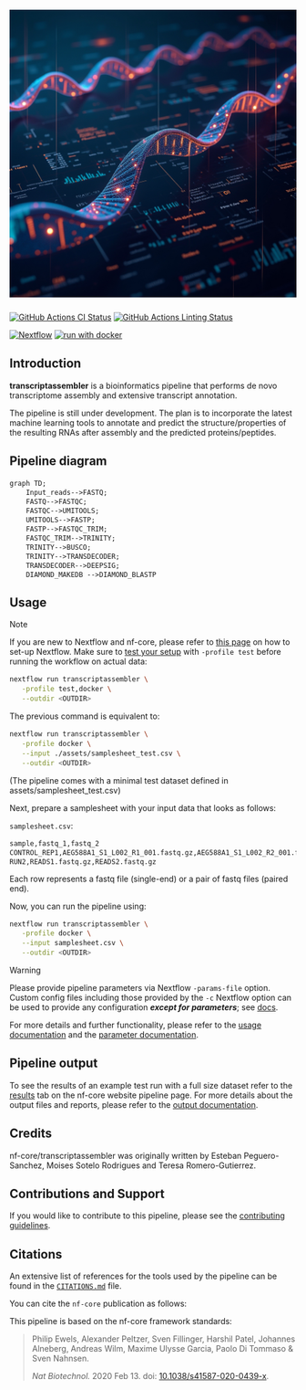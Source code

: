 <h1>
  <picture>
    <source media="(prefers-color-scheme: dark)" srcset="docs/images/pipeline_logo.png">
    <img alt="nf-core/transcriptassembler" src="docs/images/pipeline_logo.png">
  </picture>
</h1>

[![GitHub Actions CI Status](https://github.com/EPegueroS/transcriptassembler/actions/workflows/ci.yml/badge.svg)](<[/actions/workflows/ci.yml](https://github.com/EPegueroS/transcriptassembler/actions/workflows/ci.yml)>)
[![GitHub Actions Linting Status](https://github.com/nf-core/transcriptassembler/actions/workflows/linting.yml/badge.svg)](https://github.com/EPegueroS/transcriptassembler/actions/workflows/linting.yml)

[![Nextflow](https://img.shields.io/badge/nextflow%20DSL2-%E2%89%A524.04.2-23aa62.svg)](https://www.nextflow.io/)
[![run with docker](https://img.shields.io/badge/run%20with-docker-0db7ed?labelColor=000000&logo=docker)](https://www.docker.com/)

## Introduction

**transcriptassembler** is a bioinformatics pipeline that performs de novo transcriptome assembly and extensive transcript annotation.

The pipeline is still under development. The plan is to incorporate the latest machine learning tools to annotate and predict the structure/properties of the resulting RNAs after assembly and the predicted proteins/peptides.

## Pipeline diagram

```mermaid
graph TD;
    Input_reads-->FASTQ;
    FASTQ-->FASTQC;
    FASTQC-->UMITOOLS;
    UMITOOLS-->FASTP;
    FASTP-->FASTQC_TRIM;
    FASTQC_TRIM-->TRINITY;
    TRINITY-->BUSCO;
    TRINITY-->TRANSDECODER;
    TRANSDECODER-->DEEPSIG;
    DIAMOND_MAKEDB -->DIAMOND_BLASTP
```

## Usage

> [!NOTE]
> If you are new to Nextflow and nf-core, please refer to [this page](https://nf-co.re/docs/usage/installation) on how to set-up Nextflow. Make sure to [test your setup](https://nf-co.re/docs/usage/introduction#how-to-run-a-pipeline) with `-profile test` before running the workflow on actual data:

```bash
nextflow run transcriptassembler \
   -profile test,docker \
   --outdir <OUTDIR>
```

The previous command is equivalent to:

```bash
nextflow run transcriptassembler \
   -profile docker \
   --input ./assets/samplesheet_test.csv \
   --outdir <OUTDIR>
```

(The pipeline comes with a minimal test dataset defined in assets/samplesheet_test.csv)

Next, prepare a samplesheet with your input data that looks as follows:

`samplesheet.csv`:

```csv
sample,fastq_1,fastq_2
CONTROL_REP1,AEG588A1_S1_L002_R1_001.fastq.gz,AEG588A1_S1_L002_R2_001.fastq.gz
RUN2,READS1.fastq.gz,READS2.fastq.gz
```

Each row represents a fastq file (single-end) or a pair of fastq files (paired end).

Now, you can run the pipeline using:

```bash
nextflow run transcriptassembler \
   -profile docker \
   --input samplesheet.csv \
   --outdir <OUTDIR>
```

> [!WARNING]
> Please provide pipeline parameters via Nextflow `-params-file` option. Custom config files including those provided by the `-c` Nextflow option can be used to provide any configuration _**except for parameters**_; see [docs](https://nf-co.re/docs/usage/getting_started/configuration#custom-configuration-files).

For more details and further functionality, please refer to the [usage documentation](https://nf-co.re/transcriptassembler/usage) and the [parameter documentation](https://nf-co.re/transcriptassembler/parameters).

## Pipeline output

To see the results of an example test run with a full size dataset refer to the [results](https://nf-co.re/transcriptassembler/results) tab on the nf-core website pipeline page.
For more details about the output files and reports, please refer to the
[output documentation](https://nf-co.re/transcriptassembler/output).

## Credits

nf-core/transcriptassembler was originally written by Esteban Peguero-Sanchez, Moises Sotelo Rodrigues and Teresa Romero-Gutierrez.

## Contributions and Support

If you would like to contribute to this pipeline, please see the [contributing guidelines](.github/CONTRIBUTING.md).

## Citations

<!-- TODO nf-core: Add citation for pipeline after first release. Uncomment lines below and update Zenodo doi and badge at the top of this file. -->

<!-- TODO nf-core: Add bibliography of tools and data used in the pipeline -->

An extensive list of references for the tools used by the pipeline can be found in the [`CITATIONS.md`](CITATIONS.md) file.

You can cite the `nf-core` publication as follows:

This pipeline is based on the nf-core framework standards:

> Philip Ewels, Alexander Peltzer, Sven Fillinger, Harshil Patel, Johannes Alneberg, Andreas Wilm, Maxime Ulysse Garcia, Paolo Di Tommaso & Sven Nahnsen.
>
> _Nat Biotechnol._ 2020 Feb 13. doi: [10.1038/s41587-020-0439-x](https://dx.doi.org/10.1038/s41587-020-0439-x).
